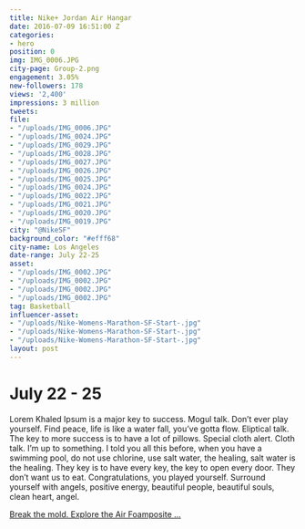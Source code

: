```yaml
---
title: Nike+ Jordan Air Hangar
date: 2016-07-09 16:51:00 Z
categories:
- hero
position: 0
img: IMG_0006.JPG
city-page: Group-2.png
engagement: 3.05%
new-followers: 178
views: '2,400'
impressions: 3 million
tweets: 
file:
- "/uploads/IMG_0006.JPG"
- "/uploads/IMG_0024.JPG"
- "/uploads/IMG_0029.JPG"
- "/uploads/IMG_0028.JPG"
- "/uploads/IMG_0027.JPG"
- "/uploads/IMG_0026.JPG"
- "/uploads/IMG_0025.JPG"
- "/uploads/IMG_0024.JPG"
- "/uploads/IMG_0022.JPG"
- "/uploads/IMG_0021.JPG"
- "/uploads/IMG_0020.JPG"
- "/uploads/IMG_0019.JPG"
city: "@NikeSF"
background_color: "#efff68"
city-name: Los Angeles
date-range: July 22-25
asset:
- "/uploads/IMG_0002.JPG"
- "/uploads/IMG_0002.JPG"
- "/uploads/IMG_0002.JPG"
- "/uploads/IMG_0002.JPG"
tag: Basketball
influencer-asset:
- "/uploads/Nike-Womens-Marathon-SF-Start-.jpg"
- "/uploads/Nike-Womens-Marathon-SF-Start-.jpg"
- "/uploads/Nike-Womens-Marathon-SF-Start-.jpg"
layout: post
---
```


# July 22 - 25

Lorem Khaled Ipsum is a major key to success. Mogul talk. Don’t ever play yourself. Find peace, life is like a water fall, you’ve gotta flow. Eliptical talk. The key to more success is to have a lot of pillows. Special cloth alert. Cloth talk. I’m up to something. I told you all this before, when you have a swimming pool, do not use chlorine, use salt water, the healing, salt water is the healing. They key is to have every key, the key to open every door. They don’t want us to eat. Congratulations, you played yourself. Surround yourself with angels, positive energy, beautiful people, beautiful souls, clean heart, angel.

<a class="embedly-card" href="https://www.facebook.com/nikesportswear/photos/a.170422069113.120009.20825389113/10154371463154114/?type=3&theater">Break the mold. Explore the Air Foamposite ...</a>
<script async src="//cdn.embedly.com/widgets/platform.js" charset="UTF-8"></script>